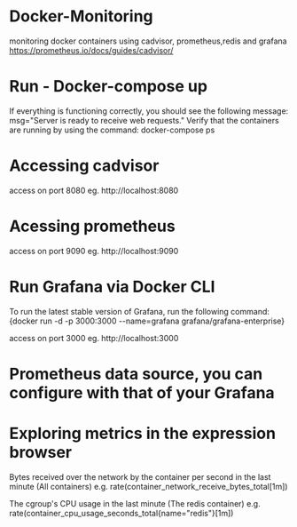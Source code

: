 # Docker-Monitoring
monitoring docker containers using cadvisor, prometheus,redis and grafana
https://prometheus.io/docs/guides/cadvisor/

# Run - Docker-compose up
If everything is functioning correctly, you should see the following message:
msg="Server is ready to receive web requests."
Verify that the containers are running by using the command:
docker-compose ps

# Accessing cadvisor
access on port 8080
eg. http://localhost:8080

# Acessing prometheus
access on port 9090
eg. http://localhost:9090

# Run Grafana via Docker CLI
To run the latest stable version of Grafana, run the following command:
{docker run -d -p 3000:3000 --name=grafana grafana/grafana-enterprise}

access on port 3000
eg. http://localhost:3000

# Prometheus data source, you can configure with that of your Grafana

# Exploring metrics in the expression browser

Bytes received over the network by the container per second in the last minute	(All containers)
e.g. rate(container_network_receive_bytes_total[1m])

The cgroup's CPU usage in the last minute	(The redis container)
e.g. rate(container_cpu_usage_seconds_total{name="redis"}[1m])
